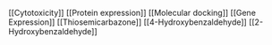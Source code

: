 [[Cytotoxicity]]
[[Protein expression]]
[[Molecular docking]]
[[Gene Expression]]
[[Thiosemicarbazone]]
[[4-Hydroxybenzaldehyde]]
[[2-Hydroxybenzaldehyde]]
